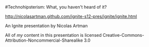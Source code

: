#Technohipsterism: What, you haven't heard of it?

http://nicolasartman.github.com/ignite-s12-pres/ignite/ignite.html

An Ignite presentation by Nicolas Artman

All of *my* content in this presentation is licensed Creative-Commons-Attribution-Noncommercial-Sharealike 3.0
